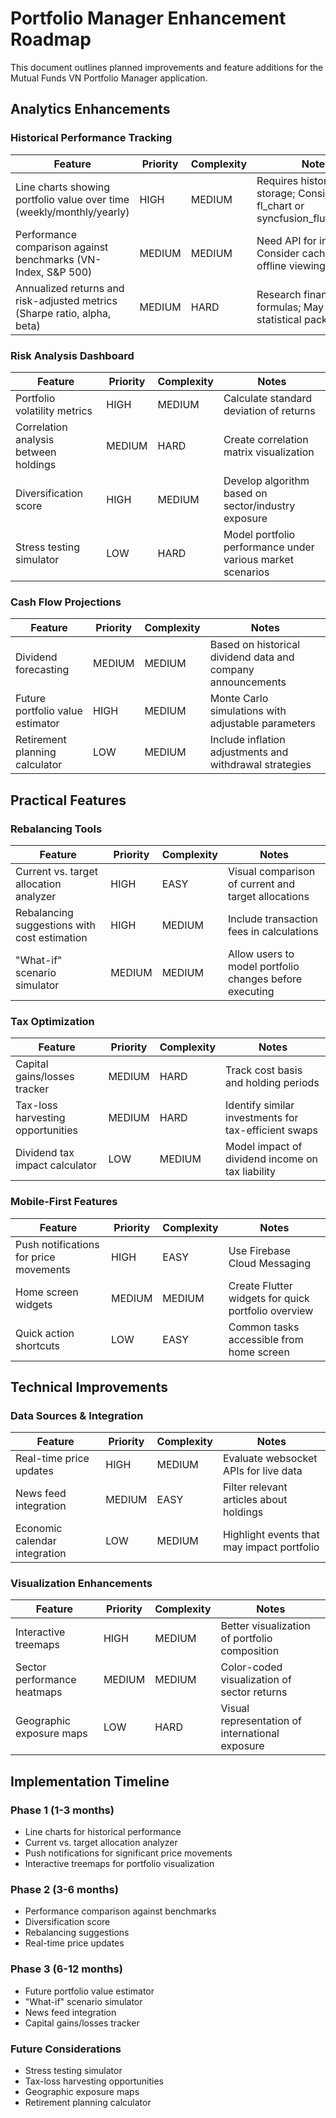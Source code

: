 # Portfolio Manager Enhancement Roadmap

This document outlines planned improvements and feature additions for the Mutual Funds VN Portfolio Manager application.

## Analytics Enhancements

### Historical Performance Tracking
| Feature | Priority | Complexity | Notes |
|---------|----------|------------|-------|
| Line charts showing portfolio value over time (weekly/monthly/yearly) | HIGH | MEDIUM | Requires historical data storage; Consider using fl_chart or syncfusion_flutter_charts |
| Performance comparison against benchmarks (VN-Index, S&P 500) | MEDIUM | MEDIUM | Need API for index data; Consider caching for offline viewing |
| Annualized returns and risk-adjusted metrics (Sharpe ratio, alpha, beta) | MEDIUM | HARD | Research finance formulas; May require statistical packages |

### Risk Analysis Dashboard
| Feature | Priority | Complexity | Notes |
|---------|----------|------------|-------|
| Portfolio volatility metrics | HIGH | MEDIUM | Calculate standard deviation of returns |
| Correlation analysis between holdings | MEDIUM | HARD | Create correlation matrix visualization |
| Diversification score | HIGH | MEDIUM | Develop algorithm based on sector/industry exposure |
| Stress testing simulator | LOW | HARD | Model portfolio performance under various market scenarios |

### Cash Flow Projections
| Feature | Priority | Complexity | Notes |
|---------|----------|------------|-------|
| Dividend forecasting | MEDIUM | MEDIUM | Based on historical dividend data and company announcements |
| Future portfolio value estimator | HIGH | MEDIUM | Monte Carlo simulations with adjustable parameters |
| Retirement planning calculator | LOW | MEDIUM | Include inflation adjustments and withdrawal strategies |

## Practical Features

### Rebalancing Tools
| Feature | Priority | Complexity | Notes |
|---------|----------|------------|-------|
| Current vs. target allocation analyzer | HIGH | EASY | Visual comparison of current and target allocations |
| Rebalancing suggestions with cost estimation | HIGH | MEDIUM | Include transaction fees in calculations |
| "What-if" scenario simulator | MEDIUM | MEDIUM | Allow users to model portfolio changes before executing |

### Tax Optimization
| Feature | Priority | Complexity | Notes |
|---------|----------|------------|-------|
| Capital gains/losses tracker | MEDIUM | HARD | Track cost basis and holding periods |
| Tax-loss harvesting opportunities | MEDIUM | HARD | Identify similar investments for tax-efficient swaps |
| Dividend tax impact calculator | LOW | MEDIUM | Model impact of dividend income on tax liability |

### Mobile-First Features
| Feature | Priority | Complexity | Notes |
|---------|----------|------------|-------|
| Push notifications for price movements | HIGH | EASY | Use Firebase Cloud Messaging |
| Home screen widgets | MEDIUM | MEDIUM | Create Flutter widgets for quick portfolio overview |
| Quick action shortcuts | LOW | EASY | Common tasks accessible from home screen |

## Technical Improvements

### Data Sources & Integration
| Feature | Priority | Complexity | Notes |
|---------|----------|------------|-------|
| Real-time price updates | HIGH | MEDIUM | Evaluate websocket APIs for live data |
| News feed integration | MEDIUM | EASY | Filter relevant articles about holdings |
| Economic calendar integration | LOW | MEDIUM | Highlight events that may impact portfolio |

### Visualization Enhancements
| Feature | Priority | Complexity | Notes |
|---------|----------|------------|-------|
| Interactive treemaps | HIGH | MEDIUM | Better visualization of portfolio composition |
| Sector performance heatmaps | MEDIUM | MEDIUM | Color-coded visualization of sector returns |
| Geographic exposure maps | LOW | HARD | Visual representation of international exposure |

## Implementation Timeline

### Phase 1 (1-3 months)
- Line charts for historical performance
- Current vs. target allocation analyzer
- Push notifications for significant price movements
- Interactive treemaps for portfolio visualization

### Phase 2 (3-6 months)
- Performance comparison against benchmarks
- Diversification score
- Rebalancing suggestions
- Real-time price updates

### Phase 3 (6-12 months)
- Future portfolio value estimator
- "What-if" scenario simulator
- News feed integration
- Capital gains/losses tracker

### Future Considerations
- Stress testing simulator
- Tax-loss harvesting opportunities
- Geographic exposure maps
- Retirement planning calculator